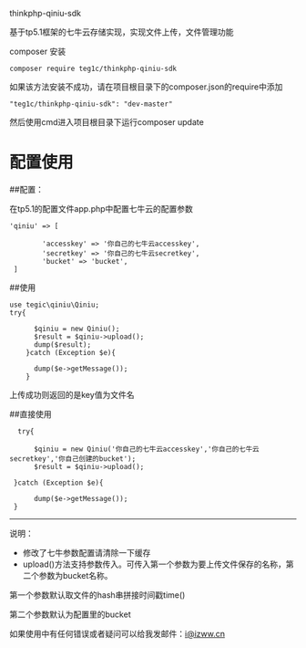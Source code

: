thinkphp-qiniu-sdk

基于tp5.1框架的七牛云存储实现，实现文件上传，文件管理功能

composer 安装

```composer require teg1c/thinkphp-qiniu-sdk```


如果该方法安装不成功，请在项目根目录下的composer.json的require中添加

```"teg1c/thinkphp-qiniu-sdk": "dev-master"```

然后使用cmd进入项目根目录下运行composer update



配置使用
===============


##配置：


在tp5.1的配置文件app.php中配置七牛云的配置参数
```
'qiniu' => [

        'accesskey' => '你自己的七牛云accesskey',
        'secretkey' => '你自己的七牛云secretkey',
        'bucket' => 'bucket',
 ]
```
##使用

```
use tegic\qiniu\Qiniu;
try{
      
      $qiniu = new Qiniu();
      $result = $qiniu->upload();
      dump($result);
    }catch (Exception $e){
      
      dump($e->getMessage());
    }
```
 
上传成功则返回的是key值为文件名


##直接使用

```
  try{
  
      $qiniu = new Qiniu('你自己的七牛云accesskey','你自己的七牛云secretkey','你自己创建的bucket');
      $result = $qiniu->upload();
      
 }catch (Exception $e){
 
      dump($e->getMessage());
 }
```
---
说明：
- 修改了七牛参数配置请清除一下缓存
- upload()方法支持参数传入。可传入第一个参数为要上传文件保存的名称，第二个参数为bucket名称。
 
 第一个参数默认取文件的hash串拼接时间戳time()
 
 第二个参数默认为配置里的bucket


如果使用中有任何错误或者疑问可以给我发邮件：i@izww.cn

